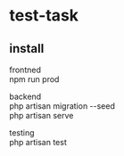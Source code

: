 # test-task

## install

frontned  
npm run prod  

backend  
php artisan migration --seed  
php artisan serve  

testing  
php artisan test  
